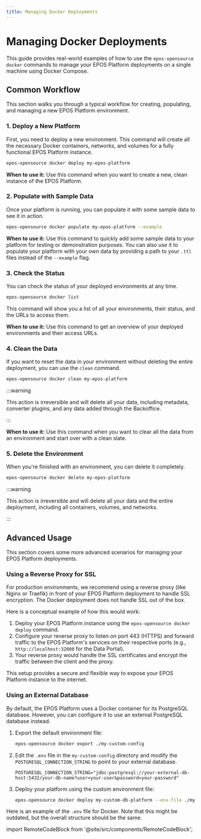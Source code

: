 ```yaml
---
title: Managing Docker Deployments
---
```


# Managing Docker Deployments

This guide provides real-world examples of how to use the `epos-opensource docker` commands to manage your EPOS Platform deployments on a single machine using Docker Compose.

## Common Workflow

This section walks you through a typical workflow for creating, populating, and managing a new EPOS Platform environment.

### 1. Deploy a New Platform

First, you need to deploy a new environment. This command will create all the necessary Docker containers, networks, and volumes for a fully functional EPOS Platform instance.

```bash
epos-opensource docker deploy my-epos-platform
```

**When to use it:** Use this command when you want to create a new, clean instance of the EPOS Platform.

### 2. Populate with Sample Data

Once your platform is running, you can populate it with some sample data to see it in action.

```bash
epos-opensource docker populate my-epos-platform --example
```

**When to use it:** Use this command to quickly add some sample data to your platform for testing or demonstration purposes. You can also use it to populate your platform with your own data by providing a path to your `.ttl` files instead of the `--example` flag.

### 3. Check the Status

You can check the status of your deployed environments at any time.

```bash
epos-opensource docker list
```

This command will show you a list of all your environments, their status, and the URLs to access them.

**When to use it:** Use this command to get an overview of your deployed environments and their access URLs.

### 4. Clean the Data

If you want to reset the data in your environment without deleting the entire deployment, you can use the `clean` command.

```bash
epos-opensource docker clean my-epos-platform
```

:::warning

This action is irreversible and will delete all your data, including metadata, converter plugins, and any data added through the Backoffice.

:::

**When to use it:** Use this command when you want to clear all the data from an environment and start over with a clean slate.

### 5. Delete the Environment

When you're finished with an environment, you can delete it completely.

```bash
epos-opensource docker delete my-epos-platform
```

:::warning

This action is irreversible and will delete all your data and the entire deployment, including all containers, volumes, and networks.

:::

## Advanced Usage

This section covers some more advanced scenarios for managing your EPOS Platform deployments.

### Using a Reverse Proxy for SSL

For production environments, we recommend using a reverse proxy (like Nginx or Traefik) in front of your EPOS Platform deployment to handle SSL encryption. The Docker deployment does not handle SSL out of the box.

Here is a conceptual example of how this would work:

1.  Deploy your EPOS Platform instance using the `epos-opensource docker deploy` command.
2.  Configure your reverse proxy to listen on port 443 (HTTPS) and forward traffic to the EPOS Platform's services on their respective ports (e.g., `http://localhost:32000` for the Data Portal).
3.  Your reverse proxy would handle the SSL certificates and encrypt the traffic between the client and the proxy.

This setup provides a secure and flexible way to expose your EPOS Platform instance to the internet.

### Using an External Database

By default, the EPOS Platform uses a Docker container for its PostgreSQL database. However, you can configure it to use an external PostgreSQL database instead.

1.  Export the default environment file:

    ```bash
    epos-opensource docker export ./my-custom-config
    ```

2.  Edit the `.env` file in the `my-custom-config` directory and modify the `POSTGRESQL_CONNECTION_STRING` to point to your external database.

    ```
    POSTGRESQL_CONNECTION_STRING="jdbc:postgresql://your-external-db-host:5432/your-db-name?user=your-user&password=your-password"
    ```

3.  Deploy your platform using the custom environment file:

    ```bash
    epos-opensource docker deploy my-custom-db-platform --env-file ./my-custom-config/.env
    ```

Here is an example of the `.env` file for Docker. Note that this might be outdated, but the overall structure should be the same.

import RemoteCodeBlock from '@site/src/components/RemoteCodeBlock';

<RemoteCodeBlock url="https://raw.githubusercontent.com/EPOS-ERIC/epos-opensource/refs/heads/main/cmd/docker/dockercore/static/.env" language="env" />

